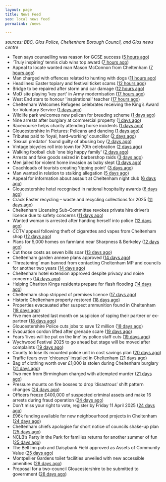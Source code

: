 ```yaml
---
layout: page
title: News Feed
seo: local news feed
permalink: /news

---
```


_sources: BBC, Glos Police, Cheltenham Borough Council, and Glos news centre_

<!-- news_marker starts -->
- Teen says counselling was reason for GCSE success ([5 hours ago](https://www.bbc.com/news/articles/czrv6n65806o))
- 'Truly inspiring' tennis club wins top award ([7 hours ago](https://www.bbc.com/news/articles/c8rggkl72dyo))
- Appeal to locate wanted man Mason McConnon from Cheltenham ([7 hours ago](https://gloucesternewscentre.co.uk/appeal-to-locate-wanted-man-mason-mcconnon-from-cheltenham/))
- Man charged with offences related to hunting with dogs ([11 hours ago](https://gloucesternewscentre.co.uk/man-charged-with-offences-related-to-hunting-with-dogs/))
- Headlines: Easter topiary and festival ticket scams ([12 hours ago](https://www.bbc.com/news/articles/c2lz7ny9xzlo))
- Bridge to be repaired after storm and car damage ([12 hours ago](https://www.bbc.com/news/articles/cn4j7v4n43ko))
- MoD site playing 'key part' in Army modernisation ([17 hours ago](https://www.bbc.com/news/articles/cwyn3ryydz7o))
- West End stars to honour 'inspirational' teacher ([17 hours ago](https://www.bbc.com/news/articles/cyvqqme82zvo))
- Cheltenham Welcomes Refugees celebrates receiving the King’s Award for Voluntary Service ([1 days ago](https://gloucesternewscentre.co.uk/cheltenham-welcomes-refugees-celebrates-receiving-the-kings-award-for-voluntary-service/))
- Wildlife park welcomes new pelican for breeding scheme ([1 days ago](https://www.bbc.com/news/articles/cd6j2gev4y9o))
- Nine arrests after burglary at commercial property ([1 days ago](https://www.bbc.com/news/articles/cjr7lj51dnjo))
- Racecourse helps charity attending horse incidents ([1 days ago](https://www.bbc.com/news/articles/cd6jjj89vg1o))
- Gloucestershire in Pictures: Pelicans and dancing ([1 days ago](https://www.bbc.com/news/articles/c30qq5374qpo))
- Tributes paid to 'loyal, hard-working' councillor ([2 days ago](https://www.bbc.com/news/articles/c17552qngqzo))
- 'Sexual predator' found guilty of abusing boy ([2 days ago](https://www.bbc.com/news/articles/c0m9re8wkxko))
- Vintage bicycles roll into town for 70th celebration ([2 days ago](https://www.bbc.com/news/articles/cq67yj24436o))
- Walking football club 'one big happy family' ([2 days ago](https://www.bbc.com/news/articles/ce8447vrm21o))
- Arrests and fake goods seized in barbershop raids ([3 days ago](https://www.bbc.com/news/articles/c4gr2z749m0o))
- Men jailed for violent home invasion as baby slept ([3 days ago](https://www.bbc.com/news/articles/ckg17k99jl5o))
- Coachloads of tourists creating 'tipping point' ([3 days ago](https://www.bbc.com/news/articles/cn89w353840o))
- Man wanted in relation to stalking allegation ([5 days ago](https://gloucesternewscentre.co.uk/man-wanted-in-relation-to-stalking-allegation/))
- Appeal for information about assault at Cheltenham night club ([6 days ago](https://gloucesternewscentre.co.uk/appeal-for-information-about-assault-at-cheltenham-night-club/))
- Gloucestershire hotel recognised in national hospitality awards ([6 days ago](https://gloucesternewscentre.co.uk/gloucestershire-hotel-recognised-in-national-hospitality-awards/))
- Crack Easter recycling – waste and recycling collections for 2025 ([11 days ago](https://www.cheltenham.gov.uk/news/article/3002/crack_easter_recycling_%E2%80%93_waste_and_recycling_collections_for_2025))
- Cheltenham Licensing Sub-Committee revokes private hire driver’s licence due to safety concerns ([11 days ago](https://www.cheltenham.gov.uk/news/article/3001/cheltenham_licensing_sub-committee_revokes_private_hire_drivers_licence_due_to_safety_concerns))
- Wanted woman is arrested after handing herself into police ([12 days ago](https://gloucesternewscentre.co.uk/wanted-woman-is-arrested-after-handing-herself-into-police/))
- CCTV appeal following theft of cigarettes and vapes from Cheltenham shop ([12 days ago](https://gloucesternewscentre.co.uk/cctv-appeal-following-theft-of-cigarettes-and-vapes-from-cheltenham-shop/))
- Plans for 5,000 homes on farmland near Sharpness & Berkeley ([12 days ago](https://www.bbc.co.uk/sounds/play/p0l1v3k3))
- Cut those costs as seven bills soar ([13 days ago](https://www.bbc.co.uk/sounds/play/p0l1mstk))
- Cheltenham garden annexe plans approved ([14 days ago](https://gloucesternewscentre.co.uk/cheltenham-garden-annexe-plans-approved/))
- ‘Threatening’ man banned from contacting Cheltenham MP and councils for another two years ([14 days ago](https://gloucesternewscentre.co.uk/threatening-man-banned-from-contacting-cheltenham-mp-and-councils-for-another-two-years/))
- Cheltenham hotel extension approved despite privacy and noise concerns ([14 days ago](https://gloucesternewscentre.co.uk/cheltenham-hotel-extension-approved-despite-privacy-and-noise-concerns/))
- Helping Charlton Kings residents prepare for flash flooding ([14 days ago](https://www.cheltenham.gov.uk/news/article/3000/helping_charlton_kings_residents_prepare_for_flash_flooding))
- Cheltenham shop stripped of premises licence ([17 days ago](https://gloucesternewscentre.co.uk/cheltenham-shop-stripped-of-premises-licence/))
- Historic Cheltenham property restored ([18 days ago](https://gloucesternewscentre.co.uk/historic-cheltenham-property-restored/))
- Properties evacauated after suspect ammunition found in Cheltenham ([18 days ago](https://gloucesternewscentre.co.uk/propeties-evacauated-after-suspect-ammuintion-found-in-cheltenham/))
- Five men arrested last month on suspicion of raping their partner or ex-partner ([18 days ago](https://gloucesternewscentre.co.uk/five-men-arrested-last-month-on-suspicion-of-raping-their-partner-or-ex-partner/))
- Gloucestershire Police cuts jobs to save 12 million ([18 days ago](https://www.bbc.co.uk/sounds/play/p0l0mzhx))
- Evacuation cordon lifted after grenade scare ([19 days ago](https://gloucesternewscentre.co.uk/evacuation-cordon-lifted-after-grenade-scare/))
- Fears ‘lives will be put on the line’ by police staff cuts ([19 days ago](https://gloucesternewscentre.co.uk/fears-lives-will-be-put-on-the-line-by-police-staff-cuts/))
- Wychwood Festival 2025 to go ahead but stage will be moved after complaints ([19 days ago](https://gloucesternewscentre.co.uk/wychwood-festival-2025-to-go-ahead-but-stage-will-be-moved-after-complaints/))
- County to lose its mounted police unit in cost savings plan ([20 days ago](https://gloucesternewscentre.co.uk/county-to-lose-its-mounted-police-unit-in-cost-savings-plan/))
- Traffic fears over ‘chicanes’ installed in Cheltenham ([21 days ago](https://gloucesternewscentre.co.uk/traffic-fears-over-chicanes-installed-in-cheltenham/))
- Bag of clothing worth over £1,000 is stolen during Cheltenham burglary ([21 days ago](https://gloucesternewscentre.co.uk/bag-of-clothing-worth-over-1000-is-stolen-during-cheltenham-burglary/))
- Two men from Birmingham charged with attempted murder ([21 days ago](https://gloucesternewscentre.co.uk/two-men-from-birmingham-charged-with-attempted-murder/))
- Pressure mounts on fire bosses to drop ‘disastrous’ shift pattern changes ([24 days ago](https://gloucesternewscentre.co.uk/pressure-mounts-on-fire-bosses-to-drop-disastrous-shift-pattern-changes/))
- Officers freeze £400,000 of suspected criminal assets and make 16 arrests during fraud operation ([24 days ago](https://gloucesternewscentre.co.uk/officers-freeze-400000-of-suspected-criminal-assets-and-make-16-arrests-during-fraud-operation/))
- Don’t miss your right to vote, register by Friday 11 April 2025 ([24 days ago](https://www.cheltenham.gov.uk/news/article/2999/dont_miss_your_right_to_vote_register_by_friday_11_april_2025))
- £96k funding available for new neighbourhood projects in Cheltenham ([24 days ago](https://www.cheltenham.gov.uk/news/article/2998/96k_funding_available_for_new_neighbourhood_projects_in_cheltenham))
- Cheltenham chiefs apologise for short notice of councils shake-up plan ([25 days ago](https://gloucesternewscentre.co.uk/cheltenham-chiefs-apologise-for-short-notice-of-councils-shake-up-plan/))
- NCLB’s Party in the Park for families returns for another summer of fun ([25 days ago](https://www.cheltenham.gov.uk/news/article/2997/nclbs_party_in_the_park_for_families_returns_for_another_summer_of_fun))
- The Bell Inn pub and Daisybank Field approved as Assets of Community Value ([25 days ago](https://www.cheltenham.gov.uk/news/article/2996/the_bell_inn_pub_and_daisybank_field_approved_as_assets_of_community_value))
- Montpellier Gardens toilet facilities unveiled with new accessible amenities ([28 days ago](https://www.cheltenham.gov.uk/news/article/2995/montpellier_gardens_toilet_facilities_unveiled_with_new_accessible_amenities))
- Proposal for a two-council Gloucestershire to be submitted to government ([28 days ago](https://www.cheltenham.gov.uk/news/article/2994/proposal_for_a_two-council_gloucestershire_to_be_submitted_to_government))

<!-- news_marker ends -->
